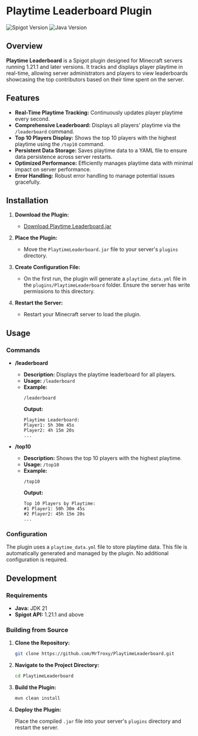 # Playtime Leaderboard Plugin

![Spigot Version](https://img.shields.io/badge/Spigot-1.21.1%2B-blue)
![Java Version](https://img.shields.io/badge/Java-21%2B-green)

## Overview

**Playtime Leaderboard** is a Spigot plugin designed for Minecraft servers running 1.21.1 and later versions. It tracks and displays player playtime in real-time, allowing server administrators and players to view leaderboards showcasing the top contributors based on their time spent on the server.

## Features

- **Real-Time Playtime Tracking:** Continuously updates player playtime every second.
- **Comprehensive Leaderboard:** Displays all players' playtime via the `/leaderboard` command.
- **Top 10 Players Display:** Shows the top 10 players with the highest playtime using the `/top10` command.
- **Persistent Data Storage:** Saves playtime data to a YAML file to ensure data persistence across server restarts.
- **Optimized Performance:** Efficiently manages playtime data with minimal impact on server performance.
- **Error Handling:** Robust error handling to manage potential issues gracefully.

## Installation

1. **Download the Plugin:**
   
   - [Download Playtime Leaderboard.jar](https://github.com/MrTroxy/PlaytimeLeaderboard/releases/download/1.0.1/PlaytimeLeaderboard-1.0.0.jar)

2. **Place the Plugin:**
   
   - Move the `PlaytimeLeaderboard.jar` file to your server's `plugins` directory.

3. **Create Configuration File:**
   
   - On the first run, the plugin will generate a `playtime_data.yml` file in the `plugins/PlaytimeLeaderboard` folder. Ensure the server has write permissions to this directory.

4. **Restart the Server:**
   
   - Restart your Minecraft server to load the plugin.

## Usage

### Commands

- **/leaderboard**
  
  - **Description:** Displays the playtime leaderboard for all players.
  - **Usage:** `/leaderboard`
  - **Example:**
    ```
    /leaderboard
    ```
    **Output:**
    ```
    Playtime Leaderboard:
    Player1: 5h 30m 45s
    Player2: 4h 15m 20s
    ...
    ```

- **/top10**
  
  - **Description:** Shows the top 10 players with the highest playtime.
  - **Usage:** `/top10`
  - **Example:**
    ```
    /top10
    ```
    **Output:**
    ```
    Top 10 Players by Playtime:
    #1 Player1: 50h 30m 45s
    #2 Player2: 45h 15m 20s
    ...
    ```

### Configuration

The plugin uses a `playtime_data.yml` file to store playtime data. This file is automatically generated and managed by the plugin. No additional configuration is required.

## Development

### Requirements

- **Java:** JDK 21
- **Spigot API:** 1.21.1 and above

### Building from Source

1. **Clone the Repository:**
   
   ```bash
   git clone https://github.com/MrTroxy/PlaytimeLeaderboard.git
   ```

2. **Navigate to the Project Directory:**

   ```bash
   cd PlaytimeLeaderboard
   ```

3. **Build the Plugin:**

   ```bash
   mvn clean install
   ```

4. **Deploy the Plugin:**

   Place the compiled ``.jar`` file into your server's ``plugins`` directory and restart the server.